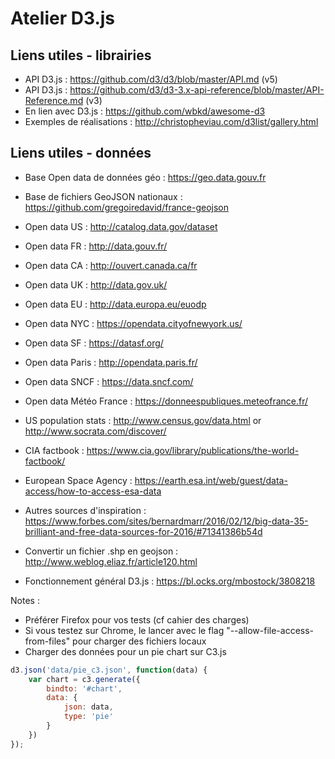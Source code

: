 # Atelier D3.js

## Liens utiles - librairies

  - API D3.js : https://github.com/d3/d3/blob/master/API.md (v5)
  - API D3.js : https://github.com/d3/d3-3.x-api-reference/blob/master/API-Reference.md (v3)
  - En lien avec D3.js : https://github.com/wbkd/awesome-d3
  - Exemples de réalisations : http://christopheviau.com/d3list/gallery.html


## Liens utiles - données

  - Base Open data de données géo : https://geo.data.gouv.fr
  - Base de fichiers GeoJSON nationaux : https://github.com/gregoiredavid/france-geojson
  - Open data US : http://catalog.data.gov/dataset
  - Open data FR : http://data.gouv.fr/
  - Open data CA : http://ouvert.canada.ca/fr
  - Open data UK : http://data.gov.uk/
  - Open data EU : http://data.europa.eu/euodp
  - Open data NYC : https://opendata.cityofnewyork.us/
  - Open data SF : https://datasf.org/
  - Open data Paris : http://opendata.paris.fr/
  - Open data SNCF : https://data.sncf.com/
  - Open data Météo France : https://donneespubliques.meteofrance.fr/
  - US population stats : http://www.census.gov/data.html or http://www.socrata.com/discover/
  - CIA factbook : https://www.cia.gov/library/publications/the-world-factbook/
  - European Space Agency : https://earth.esa.int/web/guest/data-access/how-to-access-esa-data

  - Autres sources d'inspiration : https://www.forbes.com/sites/bernardmarr/2016/02/12/big-data-35-brilliant-and-free-data-sources-for-2016/#71341386b54d

  - Convertir un fichier .shp en geojson : http://www.weblog.eliaz.fr/article120.html
  - Fonctionnement général D3.js : https://bl.ocks.org/mbostock/3808218


Notes :
  - Préférer Firefox pour vos tests (cf cahier des charges)
  - Si vous testez sur Chrome, le lancer avec le flag "--allow-file-access-from-files" pour charger des fichiers locaux
  - Charger des données pour un pie chart sur C3.js

```javascript
d3.json('data/pie_c3.json', function(data) {
    var chart = c3.generate({
        bindto: '#chart',
        data: {
            json: data,
            type: 'pie'
        }
    })
});
```